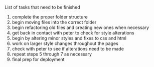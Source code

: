 List of tasks that need to be finished

  1. complete the proper folder structure
  2. begin moving files into the correct folder
  3. begin refactoring old files and creating new ones when necessary
  4. get back in contact with peter to check for style alterations
  5. begin by altering minor styles and fixes to css and html
  6. work on larger style changes throughout the pages
  7. check with peter to see if alterations need to be made
  8. repeat steps 5 through 7 as necessary
  9. final prep for deployment
